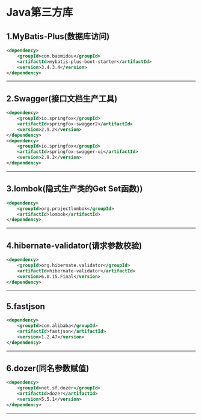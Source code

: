 # Java第三方库
## 1.MyBatis-Plus(数据库访问)
```xml
<dependency>
    <groupId>com.baomidou</groupId>
    <artifactId>mybatis-plus-boot-starter</artifactId>
    <version>3.4.3.4</version>
</dependency>
```
---

## 2.Swagger(接口文档生产工具)
```xml
<dependency>
    <groupId>io.springfox</groupId>
    <artifactId>springfox-swagger2</artifactId>
    <version>2.9.2</version>
</dependency>
<dependency>
    <groupId>io.springfox</groupId>
    <artifactId>springfox-swagger-ui</artifactId>
    <version>2.9.2</version>
</dependency>
```
---

## 3.lombok(隐式生产类的Get Set函数))
```xml
<dependency>
    <groupId>org.projectlombok</groupId>
    <artifactId>lombok</artifactId>
</dependency>
```
---

## 4.hibernate-validator(请求参数校验)
```xml
<dependency>
    <groupId>org.hibernate.validator</groupId>
    <artifactId>hibernate-validator</artifactId>
    <version>6.0.15.Final</version>
</dependency>
```
---

## 5.fastjson
```xml
<dependency>
    <groupId>com.alibaba</groupId>
    <artifactId>fastjson</artifactId>
    <version>1.2.47</version>
</dependency> 
```
---

## 6.dozer(同名参数赋值)
```xml
<dependency>
    <groupId>net.sf.dozer</groupId>
    <artifactId>dozer</artifactId>
    <version>5.5.1</version>
</dependency>
```
---
